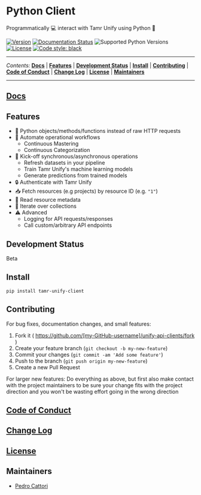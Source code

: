 # Python Client
Programmatically 💻 interact with Tamr Unify using Python 🐍

[![Version](https://img.shields.io/pypi/v/tamr-unify-client.svg?style=flat-square)](https://pypi.org/project/tamr-unify-client/)
[![Documentation Status](https://readthedocs.org/projects/tamr-unify-python-client/badge/?version=stable&style=flat-square)](https://tamr-unify-python-client.readthedocs.io/en/stable/?badge=stable)
![Supported Python Versions](https://img.shields.io/pypi/pyversions/tamr-unify-client.svg?style=flat-square)
[![License](https://img.shields.io/pypi/l/tamr-unify-client.svg?style=flat-square)](LICENSE)
[![Code style: black](https://img.shields.io/badge/code%20style-black-000000.svg?style=flat-square)](https://github.com/ambv/black)

---

*Contents:*
**[Docs](#docs)** |
**[Features](#features)** |
**[Development Status](#development-status)** |
**[Install](#install)** |
**[Contributing](#contributing)** |
**[Code of Conduct](#code-of-conduct)** |
**[Change Log](#change-log)** |
**[License](#license)** |
**[Maintainers](#maintainers)**

---

## [Docs](https://tamr-unify-python-client.readthedocs.io/en/stable/)

## Features
<!--- TODO link each feature to docs -->
- 🐍 Python objects/methods/functions instead of raw HTTP requests
- 🤖 Automate operational workflows
  - Continuous Mastering
  - Continuous Categorization
- 🚀 Kick-off synchronous/asynchronous operations
  - Refresh datasets in your pipeline
  - Train Tamr Unify's machine learning models
  - Generate predictions from trained models
- 🔒 Authenticate with Tamr Unify
- 📥 Fetch resources (e.g projects) by resource ID (e.g. `"1"`)
- 📝 Read resource metadata
- 🔁 Iterate over collections
- ⚠️ Advanced
  - Logging for API requests/responses
  - Call custom/arbitrary API endpoints

## Development Status

Beta

## Install

`pip install tamr-unify-client`

## Contributing

For bug fixes, documentation changes, and small features:  
1. Fork it ( https://github.com/[my-GitHub-username]/unify-api-clients/fork )  
2. Create your feature branch (`git checkout -b my-new-feature`)  
3. Commit your changes (`git commit -am 'Add some feature'`)  
4. Push to the branch (`git push origin my-new-feature`)  
5. Create a new Pull Request  

For larger new features: Do everything as above, but first also make contact with the project maintainers to be sure your change fits with the project direction and you won't be wasting effort going in the wrong direction

## [Code of Conduct](CODE_OF_CONDUCT.md)

## [Change Log](CHANGELOG.md)

## [License](LICENSE)

## Maintainers

- [Pedro Cattori](https://github.com/pcattori)
